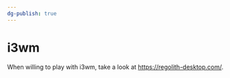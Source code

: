 ```yaml
---
dg-publish: true
---
```

# i3wm

When willing to play with i3wm, take a look at <https://regolith-desktop.com/>.

